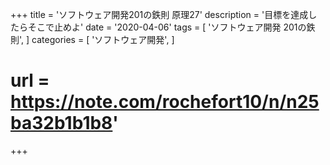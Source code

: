 +++
title = 'ソフトウェア開発201の鉄則 原理27'
description = '目標を達成したらそこで止めよ'
date = '2020-04-06'
tags = [
    'ソフトウェア開発 201の鉄則',
]
categories = [
    'ソフトウェア開発',
]
# url = https://note.com/rochefort10/n/n25ba32b1b1b8'
+++
